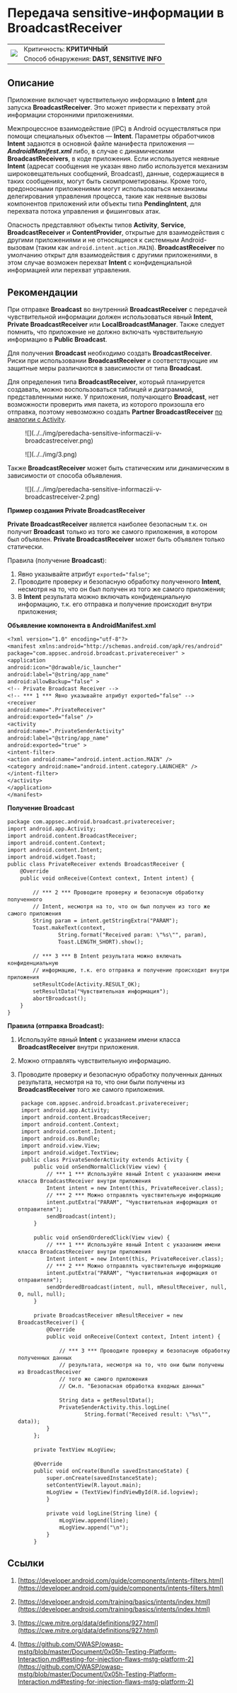 # Передача sensitive-информации в BroadcastReceiver

<table class='noborder'>
    <colgroup>
      <col/>
      <col/>
    </colgroup>
    <tbody>
      <tr>
        <td rowspan="2"><img src="../../../img/defekt_kritichnyj.png"/></td>
        <td>Критичность:<strong> КРИТИЧНЫЙ</strong></td>
      </tr>
      <tr>
        <td>Способ обнаружения:<strong> DAST, SENSITIVE INFO</strong></td>
      </tr>
    </tbody>
</table>

## Описание

Приложение включает чувствительную информацию в **Intent** для запуска **BroadcastReceiver**. Это может привести к перехвату этой информации сторонними приложениями.

Межпроцессное взаимодействие (IPC) в Android осуществляться при помощи специальных объектов — **Intent**. Параметры обработчиков **Intent** задаются в основной файле манифеста приложения — ***AndroidManifest.xml*** либо, в случае с динамическими **BroadcastReceivers**, в коде приложения. Если используется неявные **Intent** (адресат сообщения не указан явно либо используется механизм широковещательных сообщений, Broadcast), данные, содержащиеся в таких сообщениях, могут быть скомпрометированы. Кроме того, вредоносными приложениями могут использоваться механизмы делегирования управления процесса, такие как неявные вызовы компонентов приложений или объекты типа **PendingIntent**, для перехвата потока управления и фишинговых атак.

Опасность представляют объекты типов **Activity**, **Service**, **BroadcastReceiver** и **ContentProvider**, открытые для взаимодействия с другими приложениями и не относящиеся к системным Android-вызовам (таким как `android.intent.action.MAIN`). **BroadcastReceiver** по умолчанию открыт для взаимодействия с другими приложениями, в этом случае возможен перехват **Intent** с конфиденциальной информацией или перехват управления.

## Рекомендации

При отправке **Broadcast** во внутренний **BroadcastReceiver** с передачей чувствительной информации должен использоваться явный **Intent**, **Private BroadcastReceiver** или **LocalBroadcastManager**. Также следует помнить, что приложение не должно включать чувствительную информацию в **Public Broadcast**.

Для получения **Broadcast** необходимо создать **BroadcastReceiver**. Риски при использовании **BroadcastReceiver** и соответствующие им защитные меры различаются в зависимости от типа **Broadcast**.

Для определения типа **BroadcastReceiver**, который планируется создавать, можно воспользоваться таблицей и диаграммой, представленными ниже. У приложения, получающего **Broadcast**, нет возможности проверить имя пакета, из которого произошла его отправка, поэтому невозможно создать **Partner BroadcastReceiver** [по аналогии с Activity](https://appsec.atlassian.net/wiki/spaces/MSR/pages/1586692303/sensitive-+Activity).

<figure markdown>
![](../../img/peredacha-sensitive-informaczii-v-broadcastreceiver.png)
</figure>

<figure markdown>
![](../../img/3.png)
</figure>

Также **BroadcastReceiver** может быть статическим или динамическим в зависимости от способа объявления.

<figure markdown>
![](../../img/peredacha-sensitive-informaczii-v-broadcastreceiver-2.png)
</figure>

**Пример создания Private BroadcastReceiver**

**Private BroadcastReceiver** является наиболее безопасным т.к. он получит **Broadcast** только из того же самого приложения, в котором был объявлен. **Private BroadcastReceiver** может быть объявлен только статически.

Правила (получение **Broadcast**):

1. Явно указывайте атрибут `exported="false"`;
2. Проводите проверку и безопасную обработку полученного **Intent**, несмотря на то, что он был получен из того же самого приложения;
3. В **Intent** результата можно включать конфиденциальную информацию, т.к. его отправка и получение происходит внутри приложения;

**Объявление компонента в AndroidManifest.xml**

    <?xml version="1.0" encoding="utf-8"?>
    <manifest xmlns:android="http://schemas.android.com/apk/res/android"
    package="com.appsec.android.broadcast.privatereceiver" >
    <application
    android:icon="@drawable/ic_launcher"
    android:label="@string/app_name"
    android:allowBackup="false" >
    <!-- Private Broadcast Receiver -->
    <!-- *** 1 *** Явно указывайте атрибут exported="false" -->
    <receiver
    android:name=".PrivateReceiver"
    android:exported="false" />
    <activity
    android:name=".PrivateSenderActivity"
    android:label="@string/app_name"
    android:exported="true" >
    <intent-filter>
    <action android:name="android.intent.action.MAIN" />
    <category android:name="android.intent.category.LAUNCHER" />
    </intent-filter>
    </activity>
    </application>
    </manifest>

**Получение Broadcast**

    package com.appsec.android.broadcast.privatereceiver;
    import android.app.Activity;
    import android.content.BroadcastReceiver;
    import android.content.Context;
    import android.content.Intent;
    import android.widget.Toast;
    public class PrivateReceiver extends BroadcastReceiver {
        @Override
        public void onReceive(Context context, Intent intent) {
            
            // *** 2 *** Проводите проверку и безопасную обработку полученного
            // Intent, несмотря на то, что он был получен из того же самого приложения
            String param = intent.getStringExtra("PARAM");
            Toast.makeText(context,
                    String.format("Received param: \"%s\"", param),
                    Toast.LENGTH_SHORT).show();
            
            // *** 3 *** В Intent результата можно включать конфиденциальную
            // информацию, т.к. его отправка и получение происходит внутри приложения
            setResultCode(Activity.RESULT_OK);
            setResultData("Чувствительная информация");
            abortBroadcast();
        }
    }

**Правила (отправка Broadcast):**

1. Используйте явный **Intent** с указанием имени класса **BroadcastReceiver** внутри приложения.
2. Можно отправлять чувствительную информацию.
3. Проводите проверку и безопасную обработку полученных данных результата, несмотря на то, что они были получены из **BroadcastReceiver** того же самого приложения.
    
        package com.appsec.android.broadcast.privatereceiver;
        import android.app.Activity;
        import android.content.BroadcastReceiver;
        import android.content.Context;
        import android.content.Intent;
        import android.os.Bundle;
        import android.view.View;
        import android.widget.TextView;
        public class PrivateSenderActivity extends Activity {
            public void onSendNormalClick(View view) {
                // *** 1 *** Используйте явный Intent с указанием имени класса BroadcastReceiver внутри приложения
                Intent intent = new Intent(this, PrivateReceiver.class);
                // *** 2 *** Можно отправлять чувствительную информацию
                intent.putExtra("PARAM", "Чувствительная информация от отправителя");
                sendBroadcast(intent);
            }
            
            public void onSendOrderedClick(View view) {
                // *** 1 *** Используйте явный Intent с указанием имени класса BroadcastReceiver внутри приложения
                Intent intent = new Intent(this, PrivateReceiver.class);
                // *** 2 *** Можно отправлять чувствительную информацию
                intent.putExtra("PARAM", "Чувствительная информация от отправителя");
                sendOrderedBroadcast(intent, null, mResultReceiver, null, 0, null, null);
            }
            
            private BroadcastReceiver mResultReceiver = new BroadcastReceiver() {
                @Override
                public void onReceive(Context context, Intent intent) {
                    
                    // *** 3 *** Проводите проверку и безопасную обработку полученных данных
                    // результата, несмотря на то, что они были получены из BroadcastReceiver
                    // того же самого приложения
                    // См.п. "Безопасная обработка входных данных"
                    
                    String data = getResultData();
                    PrivateSenderActivity.this.logLine(
                            String.format("Received result: \"%s\"", data));
                }
            };
            
            private TextView mLogView;
            
            @Override
            public void onCreate(Bundle savedInstanceState) {
                super.onCreate(savedInstanceState);
                setContentView(R.layout.main);
                mLogView = (TextView)findViewById(R.id.logview);
                }
                
                private void logLine(String line) {
                    mLogView.append(line);
                    mLogView.append("\n");
                }
            }

## Ссылки

1. [https://developer.android.com/guide/components/intents-filters.html](https://developer.android.com/guide/components/intents-filters.html)

2. [https://developer.android.com/training/basics/intents/index.html](https://developer.android.com/training/basics/intents/index.html)

3. [https://cwe.mitre.org/data/definitions/927.html](https://cwe.mitre.org/data/definitions/927.html)

4. [https://github.com/OWASP/owasp-mstg/blob/master/Document/0x05h-Testing-Platform-Interaction.md#testing-for-injection-flaws-mstg-platform-2](https://github.com/OWASP/owasp-mstg/blob/master/Document/0x05h-Testing-Platform-Interaction.md#testing-for-injection-flaws-mstg-platform-2)